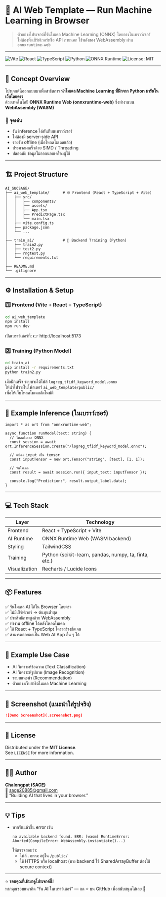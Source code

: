 # 🧠 AI Web Template — Run Machine Learning in Browser

> ตัวอย่างโปรเจกต์ที่รันโมเดล Machine Learning (ONNX) โดยตรงในเบราว์เซอร์  
> ไม่ต้องพึ่งเซิร์ฟเวอร์หรือ API ภายนอก ใช้พลังของ WebAssembly ผ่าน `onnxruntime-web`

---

![Vite](https://img.shields.io/badge/Vite-646CFF?logo=vite&logoColor=white)
![React](https://img.shields.io/badge/React-20232A?logo=react&logoColor=61DAFB)
![TypeScript](https://img.shields.io/badge/TypeScript-007ACC?logo=typescript&logoColor=white)
![Python](https://img.shields.io/badge/Python-3776AB?logo=python&logoColor=white)
![ONNX Runtime](https://img.shields.io/badge/ONNX_Runtime_Web-005CED?logo=onnx&logoColor=white)
![License: MIT](https://img.shields.io/badge/License-MIT-green.svg)

---

## 🧩 Concept Overview

โปรเจกต์นี้ออกแบบมาเพื่อสาธิตการ **นำโมเดล Machine Learning ที่ฝึกจาก Python มารันในเว็บโดยตรง**  
ด้วยเทคโนโลยี **ONNX Runtime Web (onnxruntime-web)** ซึ่งทำงานบน **WebAssembly (WASM)**

### 🌟 จุดเด่น
- รัน inference ได้ทันทีบนเบราว์เซอร์
- ไม่ต้องมี server-side API
- รองรับ offline (เมื่อโหลดโมเดลแล้ว)
- ประมวลผลเร็วด้วย SIMD / Threading
- ปลอดภัย ข้อมูลไม่ออกนอกเครื่องผู้ใช้

---

## 🏗️ Project Structure

```
AI_SUCSAGE/
├── ai_web_template/      # 🌐 Frontend (React + TypeScript + Vite)
│   ├── src/
│   │   ├── components/
│   │   ├── assets/
│   │   ├── App.tsx
│   │   ├── PredictPage.tsx
│   │   └── main.tsx
│   ├── vite.config.ts
│   ├── package.json
│   └── ...
│
├── train_ai/             # 🧠 Backend Training (Python)
│   ├── train2.py
│   ├── test2.py
│   ├── rngtext.py
│   └── requirements.txt
│
├── README.md
└── .gitignore
```

---

## ⚙️ Installation & Setup

### 1️⃣ Frontend (Vite + React + TypeScript)
```bash
cd ai_web_template
npm install
npm run dev
```

เปิดเบราว์เซอร์ที่:
👉 http://localhost:5173

### 2️⃣ Training (Python Model)
```bash
cd train_ai
pip install -r requirements.txt
python train2.py
```

เมื่อฝึกเสร็จ ระบบจะได้ไฟล์ `logreg_tfidf_keyword_model.onnx`  
ให้นำไปวางในโฟลเดอร์ `ai_web_template/public/`  
เพื่อให้เว็บโหลดโมเดลอัตโนมัติ

---

## 🧠 Example Inference (ในเบราว์เซอร์)

```tsx
import * as ort from "onnxruntime-web";

async function runModel(text: string) {
  // โหลดโมเดล ONNX
  const session = await ort.InferenceSession.create("/logreg_tfidf_keyword_model.onnx");

  // แปลง input เป็น tensor
  const inputTensor = new ort.Tensor("string", [text], [1, 1]);

  // รันโมเดล
  const result = await session.run({ input_text: inputTensor });

  console.log("Prediction:", result.output_label.data);
}
```

---

## 💻 Tech Stack

| Layer | Technology |
|-------|-------------|
| Frontend | React + TypeScript + Vite |
| AI Runtime | ONNX Runtime Web (WASM backend) |
| Styling | TailwindCSS |
| Training | Python (scikit-learn, pandas, numpy, ta, finta, etc.) |
| Visualization | Recharts / Lucide Icons |

---

## 📦 Features
✅ รันโมเดล AI ได้ใน Browser โดยตรง  
✅ ไม่มีเซิร์ฟเวอร์ → ต้นทุนต่ำสุด  
✅ ประสิทธิภาพสูงด้วย WebAssembly  
✅ ทำงาน offline ได้หลังโหลดโมเดล  
✅ ใช้ React + TypeScript โครงสร้างชัดเจน  
✅ สามารถต่อยอดเป็น Web AI App อื่น ๆ ได้

---

## 🧩 Example Use Case
- AI วิเคราะห์ข้อความ (Text Classification)
- AI วิเคราะห์รูปภาพ (Image Recognition)
- ระบบแนะนำ (Recommendation)
- ตัวอย่างเว็บสาธิตโมเดล Machine Learning

---

## 📸 Screenshot (แนะนำใส่รูปจริง)
```markdown
![Demo Screenshot](.screenshot.png)
```

---

## 🧾 License
Distributed under the **MIT License**.  
See `LICENSE` for more information.

---

## 👨‍💻 Author

**Chalongpat (SAGE)**  
📧 sage20885@gmail.com  
💬 “Building AI that lives in your browser.”

---

## 💡 Tips
- หากรันแล้วขึ้น error เช่น  
  ```
  no available backend found. ERR: [wasm] RuntimeError: Aborted(CompileError: WebAssembly.instantiate()...)
  ```
  ให้ตรวจสอบว่า:
  - ไฟล์ `.onnx` อยู่ใน `/public/`
  - ใช้ HTTPS หรือ localhost (บาง backend ใช้ SharedArrayBuffer ต้องใช้ secure context)

---

⭐ **ขอบคุณที่เข้ามาดูโปรเจกต์นี้!**  
หากคุณชอบแนวคิด “รัน AI ในเบราว์เซอร์” — กด ⭐ บน GitHub เพื่อสนับสนุนได้เลย 💖
